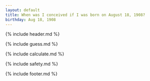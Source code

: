 ```yaml
---
layout: default
title: When was I conceived if I was born on August 18, 1908?
birthday: Aug 18, 1908
---
```


{% include header.md %}

{% include guess.md %}

{% include calculate.md %}

{% include safety.md %}

{% include footer.md %}



